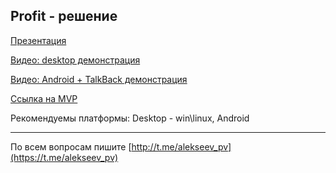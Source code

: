 ## Profit - решение


[Презентация](https://docs.google.com/presentation/d/1ydkk8Jq_9WzxvxpHCOayTryJGtwHVqGn/edit?usp=sharing&ouid=100606598692308642585&rtpof=true&sd=true)



[Видео: desktop демонстрация](https://youtu.be/I5Lwx7B4X3Q)

[Видео: Android + TalkBack демонстрация](https://youtu.be/NeLLW8Ww3rI)



[Ссылка на MVP](https://apvstudio.ru/mts.html)

Рекомендуемы платформы: Desktop - win\linux, Android


***

По всем вопросам пишите [http://t.me/alekseev_pv](https://t.me/alekseev_pv)
